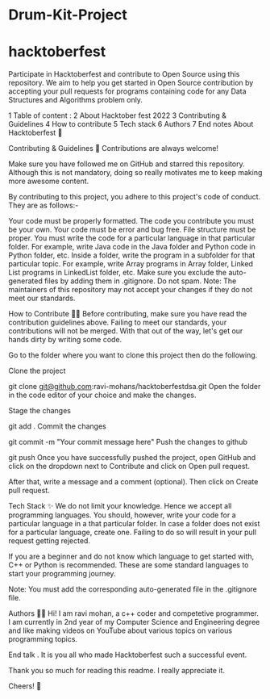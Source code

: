 # Drum-Kit-Project
# hacktoberfest
Participate in Hacktoberfest and contribute to Open Source using this repository. We aim to help you get started in Open Source contribution by accepting your pull requests for programs containing code for any Data Structures and Algorithms problem only.

1 Table of content :
2 About Hacktober fest 2022
3 Contributing & Guidelines
4 How to contribute
5 Tech stack
6 Authors
7 End notes
About Hacktoberfest 🤖

Contributing & Guidelines 👀
Contributions are always welcome!

Make sure you have followed me on GitHub and starred this repository. Although this is not mandatory, doing so really motivates me to keep making more awesome content.

By contributing to this project, you adhere to this project's code of conduct. They are as follows:-

Your code must be properly formatted.
The code you contribute you must be your own.
Your code must be error and bug free.
File structure must be proper. You must write the code for a particular language in that particular folder. For example, write Java code in the Java folder and Python code in Python folder, etc.
Inside a folder, write the program in a subfolder for that particular topic. For example, write Array programs in Array folder, Linked List programs in LinkedList folder, etc.
Make sure you exclude the auto-generated files by adding them in .gitignore.
Do not spam.
Note: The maintainers of this repository may not accept your changes if they do not meet our standards.

How to Contribute 👨‍💻
Before contributing, make sure you have read the contribution guidelines above. Failing to meet our standards, your contributions will not be merged. With that out of the way, let's get our hands dirty by writing some code.

Go to the folder where you want to clone this project then do the following.

Clone the project

  git clone git@github.com:ravi-mohans/hacktoberfestdsa.git
Open the folder in the code editor of your choice and make the changes.

Stage the changes

  git add .
Commit the changes

  git commit -m "Your commit message here"
Push the changes to github

  git push
Once you have successfully pushed the project, open GitHub and click on the dropdown next to Contribute and click on Open pull request.

After that, write a message and a comment (optional). Then click on Create pull request.

Tech Stack ✨
We do not limit your knowledge. Hence we accept all programming languages. You should, however, write your code for a particular language in a that particular folder. In case a folder does not exist for a particular language, create one. Failing to do so will result in your pull request getting rejected.

If you are a beginner and do not know which language to get started with,  C++ or Python is recommended. These are some standard languages to start your programming journey.

Note: You must add the corresponding auto-generated file in the .gitignore file.

Authors 🐱‍💻
Hi! I am ravi mohan, a c++ coder and competetive programmer. I am currently in 2nd year of my Computer Science and Engineering degree and like making videos on YouTube about various topics on various programming topics.



End talk
. It is you all who made Hacktoberfest such a successful event.

Thank you so much for reading this readme. I really appreciate it.

Cheers! 🍻
